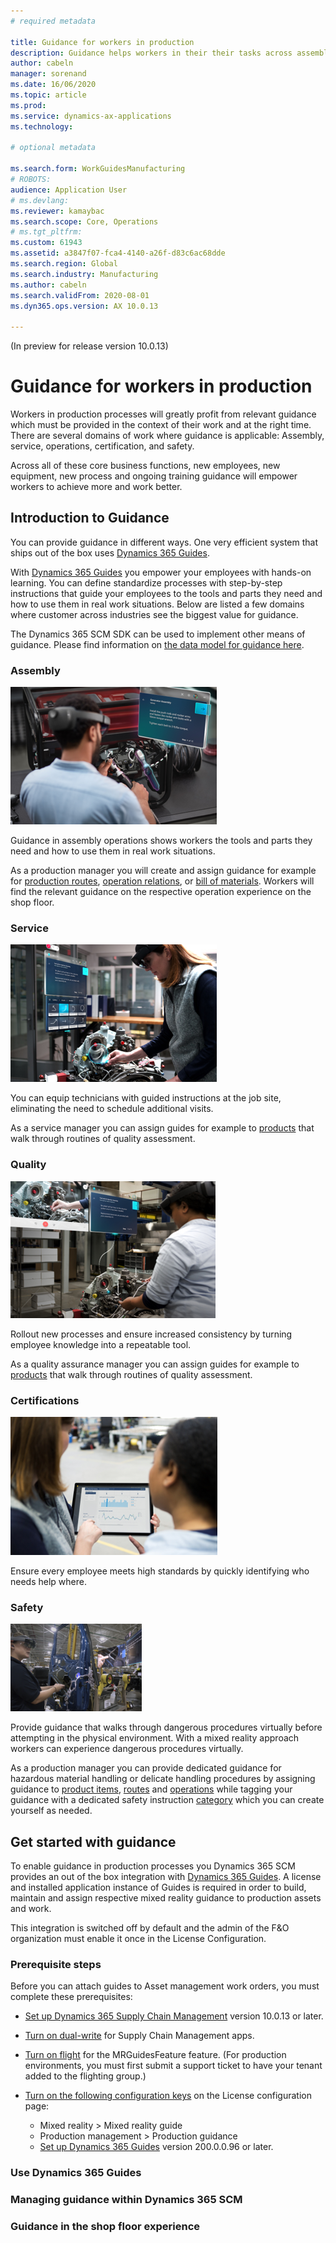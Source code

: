 ```yaml
---
# required metadata

title: Guidance for workers in production
description: Guidance helps workers in their their tasks across assembly, service, quality assurance and cover as well safety and certification related procedures. 
author: cabeln
manager: sorenand
ms.date: 16/06/2020
ms.topic: article
ms.prod: 
ms.service: dynamics-ax-applications
ms.technology: 

# optional metadata

ms.search.form: WorkGuidesManufacturing
# ROBOTS: 
audience: Application User
# ms.devlang: 
ms.reviewer: kamaybac
ms.search.scope: Core, Operations
# ms.tgt_pltfrm: 
ms.custom: 61943
ms.assetid: a3847f07-fca4-4140-a26f-d83c6ac68dde
ms.search.region: Global
ms.search.industry: Manufacturing
ms.author: cabeln
ms.search.validFrom: 2020-08-01
ms.dyn365.ops.version: AX 10.0.13

---
```

(In preview for release version 10.0.13)

# Guidance for workers in production

Workers in production processes will greatly profit from relevant guidance which must be provided in the context of their work and at the right time.
There are several domains of work where guidance is applicable: Assembly, service, operations, certification, and safety.

Across all of these core business functions, new employees, new equipment, new process and ongoing training guidance will empower workers to achieve more and work better.

## Introduction to Guidance

You can provide guidance in different ways. One very efficient system that ships out of the box uses [Dynamics 365 Guides](https://dynamics.microsoft.com/en-us/mixed-reality/guides/).

With [Dynamics 365 Guides](https://dynamics.microsoft.com/en-us/mixed-reality/guides/) you empower your employees with hands-on learning. You can define standardize processes with step-by-step instructions that guide your employees to the tools and parts they need and how to use them in real work situations. Below are listed a few domains where customer across industries see the biggest value for guidance.

The Dynamics 365 SCM SDK can be used to implement other means of guidance. Please find information on [the data model for guidance here](guidance-datamodel.md).    

### Assembly

[![Assembly](./media/work-guides-hero-assembly.png)](./media/work-guides-hero-assembly.png)

Guidance in assembly operations shows workers the tools and parts they need and how to use them in real work situations.

As a production manager you will create and assign guidance for example for [production routes](routes-operations.md), [operation relations](routes-operations.md#operation-relations), or [bill of materials](bill-of-material-bom.md). Workers will find the relevant guidance on the respective operation experience on the shop floor. 

### Service

[![Assembly](./media/work-guides-hero-service.png)](./media/work-guides-hero-service.png)

You can equip technicians with guided instructions at the job site, eliminating the need to schedule additional visits.

As a service manager you can assign guides for example to [products](../../commerce/product.md) that walk through routines of quality assessment.

### Quality

[![Assembly](./media/work-guides-hero-quality.png)](./media/work-guides-hero-quality.png)

Rollout new processes and ensure increased consistency by turning employee knowledge into a repeatable tool.

As a quality assurance manager you can assign guides for example to [products](../../commerce/product.md) that walk through routines of quality assessment.

### Certifications

[![Assembly](./media/work-guides-hero-certification.png)](./media/work-guides-hero-certification.png)

Ensure every employee meets high standards by quickly identifying who needs help where.

### Safety

[![Assembly](./media/work-guides-hero-safety.png)](./media/work-guides-hero-safety.png)

Provide guidance that walks through dangerous procedures virtually before attempting in the physical environment. With a mixed reality approach workers can experience dangerous procedures virtually.

As a production manager you can provide dedicated guidance for hazardous material handling or delicate handling procedures by assigning guidance to [product items](../../commerce/product.md), [routes](routes-operations.md) and [operations](routes-operations.md#operation-relations) while tagging your guidance with a dedicated safety instruction [category](guidance-howto-use-categories.md) which you can create yourself as needed.

## Get started with guidance

To enable guidance in production processes you Dynamics 365 SCM provides an out of the box integration with [Dynamics 365 Guides](https://dynamics.microsoft.com/en-us/mixed-reality/guides/). A license and installed application instance of Guides is required in order to build, maintain and assign respective mixed reality guidance to production assets and work.
 
This integration is switched off by default and the admin of the F&O organization must enable it once in the License Configuration.  

### Prerequisite steps

Before you can attach guides to Asset management work orders, you must complete these prerequisites:

- [Set up Dynamics 365 Supply Chain Management](https://docs.microsoft.com/en-us/dynamics365/fin-ops-core/fin-ops/) version 10.0.13 or later.

- [Turn on dual-write](https://docs.microsoft.com/en-us/dynamics365/fin-ops-core/dev-itpro/data-entities/dual-write/enable-dual-write) for Supply Chain Management apps.

- [Turn on flight](https://docs.microsoft.com/en-us/dynamics365/fin-ops-core/dev-itpro/data-entities/data-entities-data-packages#features-flighted-in-data-management-and-enabling-flighted-features) for the MRGuidesFeature feature. (For production environments, you must first submit a support ticket to have your tenant added to the flighting group.)

- [Turn on the following configuration keys](https://docs.microsoft.com/en-us/dynamicsax-2012/appuser-itpro/license-code-and-configuration-key-reference) on the License configuration page:

    - Mixed reality > Mixed reality guide
    - Production management > Production guidance
    - [Set up Dynamics 365 Guides](https://docs.microsoft.com/en-us/dynamics365/mixed-reality/guides/setup#step-2-create-a-common-data-service-environment-and-install-the-dynamics-365-guides-solution) version 200.0.0.96 or later.

### Use Dynamics 365 Guides

### Managing guidance within Dynamics 365 SCM

### Guidance in the shop floor experience